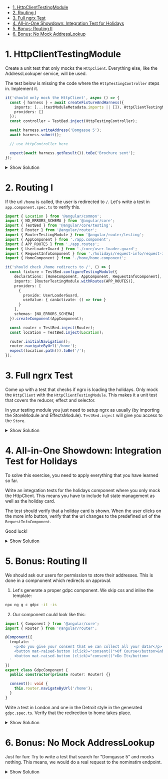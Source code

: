 - [1. HttpClientTestingModule](#1-httpclienttestingmodule)
- [2. Routing I](#2-routing-i)
- [3. Full ngrx Test](#3-full-ngrx-test)
- [4. All-in-One Showdown: Integration Test for Holidays](#4-all-in-one-showdown-integration-test-for-holidays)
- [5. Bonus: Routing II](#5-bonus-routing-ii)
- [6. Bonus: No Mock AddressLookup](#6-bonus-no-mock-addresslookup)

# 1. HttpClientTestingModule

Create a unit test that only mocks the `HttpClient`. Everything else, like the AddressLookuper service, will be used.

The test below is missing the code where the `HttpTestingController` steps in. Implement it.

```typescript
it('should only mock the HttpClient', async () => {
  const { harness } = await createFixtureAndHarness({
    imports: [...(testModuleMetadata.imports || []), HttpClientTestingModule],
    providers: []
  });
  const controller = TestBed.inject(HttpTestingController);

  await harness.writeAddress('Domgasse 5');
  await harness.submit();

  // use httpController here

  expect(await harness.getResult()).toBe('Brochure sent');
});
```

<details>
<summary>Show Solution</summary>
<p>

```typescript
const [request] = controller.match((req) => !!req.url.match(/nominatim/));
request.flush([[]]);
```

</p>
</details>

# 2. Routing I

If the url `/home` is called, the user is redirected to `/`. Let's write a test in `app.component.spec.ts` to verify this.

```typescript
import { Location } from '@angular/common';
import { NO_ERRORS_SCHEMA } from '@angular/core';
import { TestBed } from '@angular/core/testing';
import { Router } from '@angular/router';
import { RouterTestingModule } from '@angular/router/testing';
import { AppComponent } from './app.component';
import { APP_ROUTES } from './app.routes';
import { UserLoaderGuard } from './core/user-loader.guard';
import { RequestInfoComponent } from './holidays/request-info/request-info.component';
import { HomeComponent } from './home/home.component';

it('should check /home redirects to /', () => {
  const fixture = TestBed.configureTestingModule({
    declarations: [HomeComponent, AppComponent, RequestInfoComponent],
    imports: [RouterTestingModule.withRoutes(APP_ROUTES)],
    providers: [
      {
        provide: UserLoaderGuard,
        useValue: { canActivate: () => true }
      }
    ],
    schemas: [NO_ERRORS_SCHEMA]
  }).createComponent(AppComponent);

  const router = TestBed.inject(Router);
  const location = TestBed.inject(Location);

  router.initialNavigation();
  router.navigateByUrl('/home');
  expect(location.path()).toBe('/');
});
```

# 3. Full ngrx Test

Come up with a test that checks if ngrx is loading the holidays. Only mock the `HttpClient` with the `HttpClientTestingModule`. This makes it a unit test that covers the reducer, effect and selector.

In your testing module you just need to setup ngrx as usually (by importing the StoreModule and EffectsModule). `TestBed.inject` will give you access to the `Store`.

<details>
<summary>Show Solution</summary>
<p>

**holidays/+state/state.spec.ts**

```typescript
import { HttpClientTestingModule, HttpTestingController } from '@angular/common/http/testing';
import { TestBed } from '@angular/core/testing';
import { EffectsModule } from '@ngrx/effects';
import { Store, StoreModule } from '@ngrx/store';
import { holidaysActions } from './holidays.actions';
import { HolidaysEffects } from './holidays.effects';
import { holidaysFeatureKey, holidaysReducer } from './holidays.reducer';
import { fromHolidays } from './holidays.selectors';

describe('Full ngrx Test', () => {
  it('should load holidays', (done) => {
    TestBed.configureTestingModule({
      imports: [
        StoreModule.forRoot({ [holidaysFeatureKey]: holidaysReducer }),
        EffectsModule.forRoot([HolidaysEffects]),
        HttpClientTestingModule
      ]
    });

    const store = TestBed.inject(Store);
    const controller = TestBed.inject(HttpTestingController);
    store.dispatch(holidaysActions.findHolidays());

    const [request] = controller.match((req) => req.url.includes('/holiday'));
    request.flush([
      { id: 1, title: 'Mountains' },
      { id: 2, title: 'Ocean' }
    ]);

    store.select(fromHolidays.get).subscribe((holidays) => {
      expect(holidays).toHaveLength(2);
      done();
    });
  });
});
```

</p>
</details>

# 4. All-in-One Showdown: Integration Test for Holidays

To solve this exercise, you need to apply everything that you have learned so far.

Write an integration tests for the holidays component where you only mock the HttpClient. This means you have to include full state management as well as the holiday card.

The test should verify that a holiday card is shown. When the user clicks on the more info button, verify that the url changes to the predefined url of the `RequestInfoComponent`.

Good luck!

<details>
<summary>Show Solution</summary>
<p>

**holidays/holidays/holidays.component.spec.ts**

```typescript
import { Location } from '@angular/common';
import { HttpClientTestingModule, HttpTestingController } from '@angular/common/http/testing';
import { TestBed } from '@angular/core/testing';
import { ReactiveFormsModule } from '@angular/forms';
import { MatCardModule } from '@angular/material/card';
import { MatFormFieldModule } from '@angular/material/form-field';
import { MatIconModule } from '@angular/material/icon';
import { MatInputModule } from '@angular/material/input';
import { By } from '@angular/platform-browser';
import { RouterTestingModule } from '@angular/router/testing';
import { EffectsModule } from '@ngrx/effects';
import { StoreModule } from '@ngrx/store';
import { HolidaysEffects } from '../+state/holidays.effects';
import { holidaysFeatureKey, holidaysReducer } from '../+state/holidays.reducer';
import { HolidayCardComponent } from '../holiday-card/holiday-card.component';
import { RequestInfoComponent } from '../request-info/request-info.component';
import { HolidaysComponent } from './holidays.component';

describe('Holiday Component', () => {
  it('should navigate to the request info component on click', () => {
    const fixture = TestBed.configureTestingModule({
      declarations: [HolidayCardComponent, HolidaysComponent, RequestInfoComponent],
      imports: [
        StoreModule.forRoot({ [holidaysFeatureKey]: holidaysReducer }),
        EffectsModule.forRoot([HolidaysEffects]),
        HttpClientTestingModule,
        MatFormFieldModule,
        MatIconModule,
        MatInputModule,
        MatCardModule,
        ReactiveFormsModule,
        RouterTestingModule.withRoutes([
          {
            path: '',
            component: HolidaysComponent
          },
          {
            path: 'request-info/:holidayId',
            component: RequestInfoComponent
          }
        ])
      ]
    }).createComponent(HolidaysComponent);

    const controller = TestBed.inject(HttpTestingController);
    const location = TestBed.inject(Location);
    fixture.detectChanges();
    const [request] = controller.match((req) => req.url.includes('/holiday'));
    request.flush([{ id: 1, title: 'Mountains' }]);
    fixture.detectChanges();
    const link = fixture.debugElement.query(By.css('app-holiday-card a'))
      .nativeElement as HTMLLinkElement;
    link.click();

    expect(location.path()).toBe('/request-info/1');
  });
});
```

</p>
</details>

# 5. Bonus: Routing II

We should ask our users for permission to store their addresses. This is done in a compnonent which redirects on approval.

1. Let's generate a proper gdpc component. We skip css and inline the template:

```bash
npx ng g c gdpc -it -is
```

2. Our component could look like this:

```typescript
import { Component } from '@angular/core';
import { Router } from '@angular/router';

@Component({
  template: `
    <p>Do you give your consent that we can collect all your data?</p>
    <button mat-raised-button (click)="consent()">Of Course</button>&nbsp;
    <button mat-raised-button (click)="consent()">Do It</button>
  `
})
export class GdpcComponent {
  public constructor(private router: Router) {}

  consent(): void {
    this.router.navigateByUrl('/home');
  }
}
```

Write a test in London and one in the Detroit style in the generated `gdpc.spec.ts`. Verify that the redirection to home takes place.

<details>
<summary>Show Solution</summary>
<p>

```typescript
import { Location } from '@angular/common';
import { TestBed } from '@angular/core/testing';
import { By } from '@angular/platform-browser';
import { Router } from '@angular/router';
import { RouterTestingModule } from '@angular/router/testing';
import { HomeComponent } from '../home/home.component';
import { mock } from '../shared/mock';
import { GdpcComponent } from './gdpc.component';

describe('GdpcComponent', () => {
  it('should check confirmation in London-style', () => {
    const router = mock<Router>({
      navigateByUrl: jest.fn()
    });
    new GdpcComponent(router).consent();

    expect(router.navigateByUrl).toBeCalledWith('/home');
  });

  it('should make sure that gdpc confirmation redirects to home', () => {
    const fixture = TestBed.configureTestingModule({
      declarations: [GdpcComponent, HomeComponent],
      imports: [
        RouterTestingModule.withRoutes([
          {
            path: 'gdpc',
            component: GdpcComponent
          },
          {
            path: 'home',
            component: HomeComponent
          }
        ])
      ]
    }).createComponent(GdpcComponent);

    const location = TestBed.inject(Location);
    fixture.detectChanges();
    const consentButton = fixture.debugElement.query(By.css('button'))
      .nativeElement as HTMLButtonElement;
    consentButton.click();
    expect(location.path()).toBe('/home');
  });
});
```

</p>
</details>

# 6. Bonus: No Mock AddressLookup

Just for fun: Try to write a test that search for "Domgasse 5" and mocks nothing. This means, we would do a real request to the nominatim endpoint.

<details>
<summary>Show Solution</summary>
<p>

**shared/address-lookuper.service.spec.ts**

```typescript
it('should do a real request', (done) => {
  const lookuper = TestBed.configureTestingModule({ imports: [HttpClientModule] }).inject(
    AddressLookuper
  );
  lookuper.lookup('Domgasse 5').subscribe((isValid) => {
    expect(isValid).toBe(true);
    done();
  });
});
```

</p>
</details>
